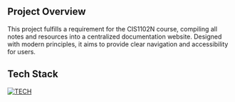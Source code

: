 ## Project Overview

This project fulfills a requirement for the CIS1102N course, compiling all notes and resources into a centralized documentation website. Designed with modern principles, it aims to provide clear navigation and accessibility for users.

## Tech Stack

[![TECH](https://skillicons.dev/icons?i=react,nodejs,vite,tailwind)](https://skillicons.dev)
